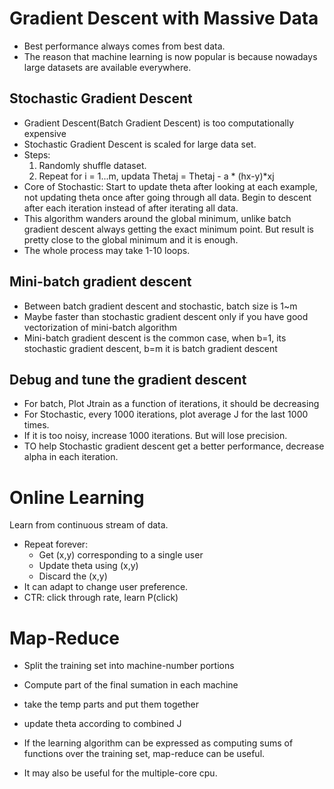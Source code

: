 # Gradient Descent with Massive Data
* Best performance always comes from best data.
* The reason that machine learning is now popular is because nowadays large datasets are available everywhere.

## Stochastic Gradient Descent
* Gradient Descent(Batch Gradient Descent) is too computationally expensive
* Stochastic Gradient Descent is scaled for large data set.
* Steps:
  1. Randomly shuffle dataset.
  2. Repeat for i = 1...m, updata Thetaj = Thetaj - a * (hx-y)*xj
* Core of Stochastic: Start to update theta after looking at each example, not updating theta once after going 
through all data. Begin to descent after each iteration instead of after iterating all data.
* This algorithm wanders around the global minimum, unlike batch gradient descent always getting the exact minimum point. But result is pretty close to the global minimum and it is enough.
* The whole process may take 1-10 loops.

## Mini-batch gradient descent
* Between batch gradient descent and stochastic, batch size is 1~m
* Maybe faster than stochastic gradient descent only if you have good vectorization of mini-batch algorithm
* Mini-batch gradient descent is the common case, when b=1, its stochastic gradient descent, b=m it is batch gradient descent

## Debug and tune the gradient descent
* For batch, Plot Jtrain as a function of iterations, it should be decreasing
* For Stochastic, every 1000 iterations, plot average J for the last 1000 times.
* If it is too noisy, increase 1000 iterations. But will lose precision.
* TO help Stochastic gradient descent get a better performance, decrease alpha in each iteration.

# Online Learning
Learn from continuous stream of data.  
* Repeat forever:
  * Get (x,y) corresponding to a single user
  * Update theta using (x,y)
  * Discard the (x,y)
* It can adapt to change user preference.
* CTR: click through rate, learn P(click) 
  
# Map-Reduce
* Split the training set into machine-number portions
* Compute part of the final sumation in each machine
* take the temp parts and put them together
* update theta according to combined J

* If the learning algorithm can be expressed as computing sums of functions over the training set, map-reduce can be 
useful.
* It may also be useful for the multiple-core cpu.
